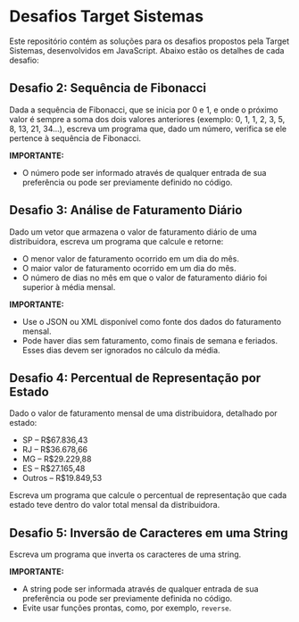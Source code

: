 # Desafios Target Sistemas

Este repositório contém as soluções para os desafios propostos pela Target Sistemas, desenvolvidos em JavaScript. Abaixo estão os detalhes de cada desafio:

## Desafio 2: Sequência de Fibonacci

Dada a sequência de Fibonacci, que se inicia por 0 e 1, e onde o próximo valor é sempre a soma dos dois valores anteriores (exemplo: 0, 1, 1, 2, 3, 5, 8, 13, 21, 34...), escreva um programa que, dado um número, verifica se ele pertence à sequência de Fibonacci.

**IMPORTANTE:**

- O número pode ser informado através de qualquer entrada de sua preferência ou pode ser previamente definido no código.

## Desafio 3: Análise de Faturamento Diário

Dado um vetor que armazena o valor de faturamento diário de uma distribuidora, escreva um programa que calcule e retorne:

- O menor valor de faturamento ocorrido em um dia do mês.
- O maior valor de faturamento ocorrido em um dia do mês.
- O número de dias no mês em que o valor de faturamento diário foi superior à média mensal.

**IMPORTANTE:**

- Use o JSON ou XML disponível como fonte dos dados do faturamento mensal.
- Pode haver dias sem faturamento, como finais de semana e feriados. Esses dias devem ser ignorados no cálculo da média.

## Desafio 4: Percentual de Representação por Estado

Dado o valor de faturamento mensal de uma distribuidora, detalhado por estado:

- SP – R$67.836,43
- RJ – R$36.678,66
- MG – R$29.229,88
- ES – R$27.165,48
- Outros – R$19.849,53

Escreva um programa que calcule o percentual de representação que cada estado teve dentro do valor total mensal da distribuidora.

## Desafio 5: Inversão de Caracteres em uma String

Escreva um programa que inverta os caracteres de uma string.

**IMPORTANTE:**

- A string pode ser informada através de qualquer entrada de sua preferência ou pode ser previamente definida no código.
- Evite usar funções prontas, como, por exemplo, `reverse`.
